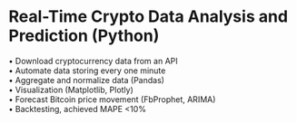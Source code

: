 # Real-Time Crypto Data Analysis and Prediction (Python)

• Download cryptocurrency data from an API  
• Automate data storing every one minute  
• Aggregate and normalize data (Pandas)  
• Visualization (Matplotlib, Plotly)  
• Forecast Bitcoin price movement (FbProphet, ARIMA)  
• Backtesting, achieved MAPE <10%
